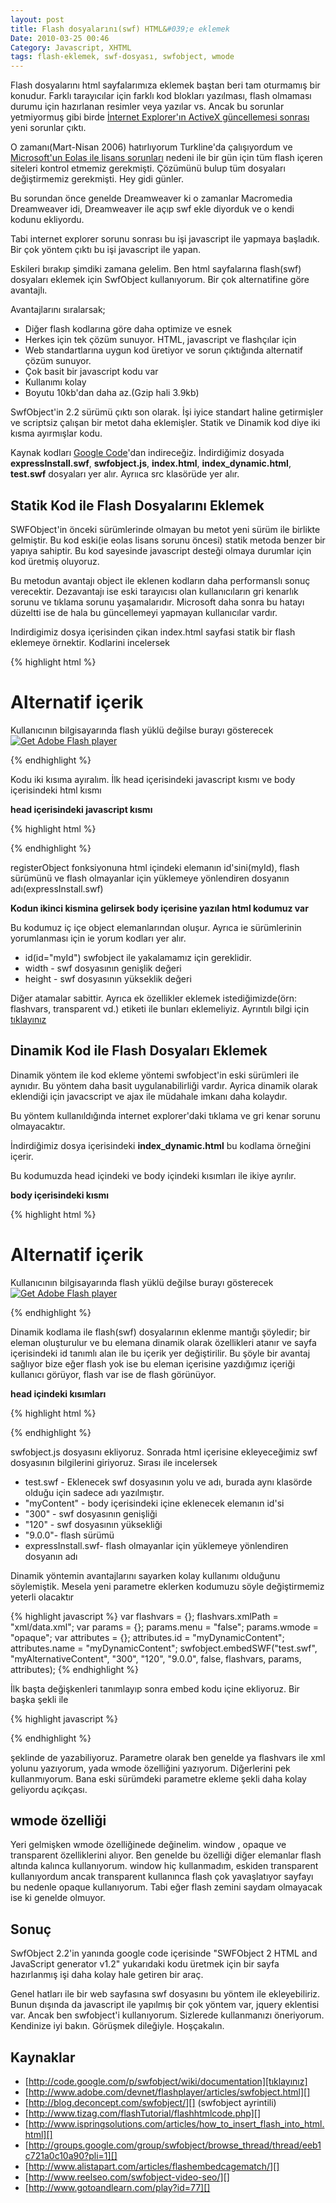 ```yaml
---
layout: post
title: Flash dosyalarını(swf) HTML&#039;e eklemek
Date: 2010-03-25 00:46
Category: Javascript, XHTML
tags: flash-eklemek, swf-dosyası, swfobject, wmode
---
```


Flash dosyalarını html sayfalarımıza eklemek baştan beri tam oturmamış
bir konudur. Farklı tarayıcılar için farklı kod blokları yazılması,
flash olmaması durumu için hazırlanan resimler veya yazılar vs. Ancak bu
sorunlar yetmiyormuş gibi birde [İnternet Explorer'ın ActiveX güncellemesi sonrası][] yeni sorunlar çıktı.

O zamanı(Mart-Nisan 2006) hatırlıyorum Turkline'da çalışıyordum ve
[Microsoft'un Eolas ile lisans sorunları][] nedeni ile bir gün için tüm
flash içeren siteleri kontrol etmemiz gerekmişti. Çözümünü bulup tüm
dosyaları değiştirmemiz gerekmişti. Hey gidi günler.

Bu sorundan önce genelde Dreamweaver ki o zamanlar Macromedia
Dreamweaver idi, Dreamweaver ile açıp swf ekle diyorduk ve o kendi
kodunu ekliyordu.

Tabi internet explorer sorunu sonrası bu işi javascript ile yapmaya
başladık. Bir çok yöntem çıktı bu işi javascript ile yapan.

Eskileri bırakıp şimdiki zamana gelelim. Ben html sayfalarına flash(swf)
dosyaları eklemek için SwfObject kullanıyorum. Bir çok alternatifine
göre avantajlı.

Avantajlarını sıralarsak;

-   Diğer flash kodlarına göre daha optimize ve esnek
-   Herkes için tek çözüm sunuyor. HTML, javascript ve flashçılar için
-   Web standartlarına uygun kod üretiyor ve sorun çıktığında alternatif
    çözüm sunuyor.
-   Çok basit bir javascript kodu var
-   Kullanımı kolay
-   Boyutu 10kb'dan daha az.(Gzip hali 3.9kb)

SwfObject'in 2.2 sürümü çıktı son olarak. İşi iyice standart haline
getirmişler ve scriptsiz çalışan bir metot daha eklemişler. Statik ve
Dinamik kod diye iki kısma ayırmışlar kodu.

Kaynak kodları [Google Code][]'dan indireceğiz. İndirdiğimiz dosyada
**expressInstall.swf**, **swfobject.js**, **index.html**,
**index_dynamic.html**, **test.swf** dosyaları yer alır. Ayrııca src
klasörüde yer alır.

## Statik Kod ile Flash Dosyalarını Eklemek

SWFObject'in önceki sürümlerinde olmayan bu metot yeni sürüm ile
birlikte gelmiştir. Bu kod eski(ie eolas lisans sorunu öncesi) statik
metoda benzer bir yapıya sahiptir. Bu kod sayesinde javascript desteği
olmaya durumlar için kod üretmiş oluyoruz.

Bu metodun avantajı object ile eklenen kodların daha performanslı sonuç
verecektir. Dezavantajı ise eski tarayıcısı olan kullanıcıların gri
kenarlık sorunu ve tıklama sorunu yaşamalarıdır. Microsoft daha sonra bu
hatayı düzeltti ise de hala bu güncellemeyi yapmayan kullanıcılar
vardır.

Indirdigimiz dosya içerisinden çikan index.html sayfasi statik bir flash
eklemeye örnektir. Kodlarini incelersek

{% highlight html %}
<!DOCTYPE html PUBLIC "-//W3C//DTD XHTML 1.0 Strict//EN" "http://www.w3.org/TR/xhtml1/DTD/xhtml1-strict.dtd">
<html xmlns="http://www.w3.org/1999/xhtml" lang="en" xml:lang="en">
<head>
	<title>SWFObject 2 static publishing example page</title>
	<meta http-equiv="Content-Type" content="text/html; charset=iso-8859-1" />
	<script type="text/javascript" src="swfobject.js"></script>
	<script type="text/javascript"> swfobject.registerObject("myId", "9.0.0", "expressInstall.swf"); </script>
</head>
<body>
<div>
	<object id="myId" classid="clsid:D27CDB6E-AE6D-11cf-96B8-444553540000" width="300" height="120">
	<param name="movie" value="test.swf" />
	<!--[if !IE]>-->
	<object type="application/x-shockwave-flash" data="test.swf" width="300" height="120">
	<!--<![endif]-->
<div>
<h1>Alternatif içerik</h1>
<p>Kullanıcının bilgisayarında flash yüklü değilse burayı gösterecek
<a href="http://www.adobe.com/go/getflashplayer"><img src="http://www.adobe.com/images/shared/download_buttons/get_flash_player.gif" alt="Get Adobe Flash player" /></a>
</p>
</div>
<!--[if !IE]>-->
</object>
<!--<![endif]-->
</object>
</div>
</body>
</html>
{% endhighlight %}

Kodu iki kısıma ayıralım. İlk head içerisindeki javascript kısmı ve body
içerisindeki html kısmı

**head içerisindeki javascript kısmı**

{% highlight html %}
<script type="text/javascript" src="swfobject.js"></script>
<script type="text/javascript">
	swfobject.registerObject("myId", "9.0.0", "expressInstall.swf");
</script>
{% endhighlight %}

registerObject fonksiyonuna html içindeki elemanın id'sini(myId), flash
sürümünü ve flash olmayanlar için yüklemeye yönlendiren dosyanın
adı(expressInstall.swf)

**Kodun ikinci kismina gelirsek body içerisine yazılan html kodumuz
var**

Bu kodumuz iç içe object elemanlarından oluşur. Ayrıca ie sürümlerinin
yorumlanması için ie yorum kodları yer alır.

-   id(id="myId") swfobject ile yakalamamız için gereklidir.
-   width - swf dosyasının genişlik değeri
-   height - swf dosyasının yükseklik değeri

Diğer atamalar sabittir. Ayrıca ek özellikler eklemek istediğimizde(örn:
flashvars, transparent vd.) <param> etiketi ile bunları eklemeliyiz.
Ayrıntılı bilgi için [tıklayınız][]

## Dinamik Kod ile Flash Dosyaları Eklemek

Dinamik yöntem ile kod ekleme yöntemi swfobject'in eski sürümleri ile
aynıdır. Bu yöntem daha basit uygulanabilirliği vardır. Ayrica dinamik
olarak eklendiği için javacscript ve ajax ile müdahale imkanı daha
kolaydır.

Bu yöntem kullanıldığında internet explorer'daki tıklama ve gri kenar
sorunu olmayacaktır.

İndirdiğimiz dosya içerisindeki **index_dynamic.html** bu kodlama
örneğini içerir.

Bu kodumuzda head içindeki ve body içindeki kısımları ile ikiye ayrılır.

**body içerisindeki kısmı**

{% highlight html %}
<div id="myContent">
	<h1>Alternatif içerik</h1>
	<p>Kullanıcının bilgisayarında flash yüklü değilse burayı gösterecek <a href="http://www.adobe.com/go/getflashplayer"><img src="http://www.adobe.com/images/shared/download_buttons/get_flash_player.gif" alt="Get Adobe Flash player" /></a>
	</p>
</div>
{% endhighlight %}

Dinamik kodlama ile flash(swf) dosyalarının eklenme mantığı şöyledir;
bir eleman oluşturulur ve bu elemana dinamik olarak özellikleri atanır
ve sayfa içerisindeki id tanımlı alan ile bu içerik yer değiştirilir. Bu
şöyle bir avantaj sağlıyor bize eğer flash yok ise bu eleman içerisine
yazdığımız içeriği kullanıcı görüyor, flash var ise de flash görünüyor.

**head içindeki kısımları**

{% highlight html %}
<script type="text/javascript" src="swfobject.js"></script>
<script type="text/javascript">
	swfobject.embedSWF("test.swf", "myContent", "300", "120", "9.0.0", "expressInstall.swf");
</script>
{% endhighlight %}

swfobject.js dosyasını ekliyoruz. Sonrada html içerisine ekleyeceğimiz
swf dosyasının bilgilerini giriyoruz. Sırası ile incelersek

-   test.swf - Eklenecek swf dosyasının yolu ve adı, burada aynı
    klasörde olduğu için sadece adı yazılmıştır.
-   "myContent" - body içerisindeki içine eklenecek elemanın id'si
-   "300" - swf dosyasının genişliği
-   "120" - swf dosyasının yüksekliği
-   "9.0.0"- flash sürümü
-   expressInstall.swf- flash olmayanlar için yüklemeye yönlendiren
    dosyanın adı

Dinamik yöntemin avantajlarını sayarken kolay kullanımı olduğunu
söylemiştik. Mesela yeni parametre eklerken kodumuzu söyle değiştirmemiz
yeterli olacaktır

{% highlight javascript %}
var flashvars = {};
flashvars.xmlPath = "xml/data.xml";
var params = {};
params.menu = "false";
params.wmode = "opaque";
var attributes = {};
attributes.id = "myDynamicContent";
attributes.name = "myDynamicContent";
swfobject.embedSWF("test.swf", "myAlternativeContent", "300", "120", "9.0.0", false, flashvars, params, attributes);
{% endhighlight %}

İlk başta değişkenleri tanımlayıp sonra embed kodu içine ekliyoruz. Bir
başka şekli ile

{% highlight javascript %}
<script type="text/javascript">
	swfobject.embedSWF("test.swf", "myContent", "300", "120", "9.0.0","expressInstall.swf", {xmlPath:"xml/data.xml"}, {menu:"false", wmode:"opaque"}, {id:"myDynamicContent",name:"myDynamicContent"});
</script>
{% endhighlight %}

şeklinde de yazabiliyoruz. Parametre olarak ben genelde ya flashvars ile
xml yolunu yazıyorum, yada wmode özelliğini yazıyorum. Diğerlerini pek
kullanmıyorum. Bana eski sürümdeki parametre ekleme şekli daha kolay
geliyordu açıkçası.

## wmode özelliği

Yeri gelmişken wmode özelliğinede değinelim. window , opaque ve
transparent özelliklerini alıyor. Ben genelde bu özelliği diğer
elemanlar flash altında kalınca kullanıyorum. window hiç kullanmadım,
eskiden transparent kullanıyordum ancak transparent kullanınca flash çok
yavaşlatıyor sayfayı bu nedenle opaque kullanıyorum. Tabi eğer flash
zemini saydam olmayacak ise ki genelde olmuyor.

## Sonuç

SwfObject 2.2'in yanında google code içerisinde "SWFObject 2 HTML and
JavaScript generator v1.2" yukarıdaki kodu üretmek için bir sayfa
hazırlanmış işi daha kolay hale getiren bir araç.

Genel hatları ile bir web sayfasına swf dosyasını bu yöntem ile
ekleyebiliriz. Bunun dışında da javascript ile yapılmış bir çok yöntem
var, jquery eklentisi var. Ancak ben swfobject'i kullanıyorum. Sizlerede
kullanmanızı öneriyorum. Kendinize iyi bakın. Görüşmek dileğiyle.
Hoşçakalın.

## Kaynaklar

-   [http://code.google.com/p/swfobject/wiki/documentation][tıklayınız]
-   [http://www.adobe.com/devnet/flashplayer/articles/swfobject.html][]
-   [http://blog.deconcept.com/swfobject/][] (swfobject ayrintili)
-   [http://www.tizag.com/flashTutorial/flashhtmlcode.php][]
-   [http://www.ispringsolutions.com/articles/how_to_insert_flash_into_html.html][]
-   [http://groups.google.com/group/swfobject/browse_thread/thread/eeb1c721a0c10a90?pli=1][]
-   [http://www.alistapart.com/articles/flashembedcagematch/][]
-   [http://www.reelseo.com/swfobject-video-seo/][]
-   [http://www.gotoandlearn.com/play?id=77][]


  [İnternet Explorer'ın ActiveX güncellemesi sonrası]: http://www.fatihhayrioglu.com/internet-explorer-activex-guncelmesi-ve-sonrasinda-flashswf-kullanilan-sayfalardaki-sorunlar/
  [Microsoft'un Eolas ile lisans sorunları]: http://www.baekdal.com/articles/technology/microsoft-ie-activex-update/
  [Google Code]: http://code.google.com/p/swfobject/
  [tıklayınız]: http://code.google.com/p/swfobject/wiki/documentation
  [http://www.adobe.com/devnet/flashplayer/articles/swfobject.html]: http://www.adobe.com/devnet/flashplayer/articles/swfobject.html
  [http://blog.deconcept.com/swfobject/]: http://blog.deconcept.com/swfobject/
  [http://www.tizag.com/flashTutorial/flashhtmlcode.php]: http://www.tizag.com/flashTutorial/flashhtmlcode.php
  [http://www.ispringsolutions.com/articles/how_to_insert_flash_into_html.html]: http://www.ispringsolutions.com/articles/how_to_insert_flash_into_html.html
  [http://groups.google.com/group/swfobject/browse_thread/thread/eeb1c721a0c10a90?pli=1]: http://groups.google.com/group/swfobject/browse_thread/thread/eeb1c721a0c10a90?pli=1
  [http://www.alistapart.com/articles/flashembedcagematch/]: http://www.alistapart.com/articles/flashembedcagematch/
  [http://www.reelseo.com/swfobject-video-seo/]: http://www.reelseo.com/swfobject-video-seo/
  [http://www.gotoandlearn.com/play?id=77]: http://www.gotoandlearn.com/play?id=77
